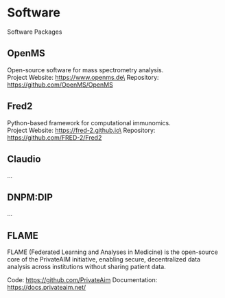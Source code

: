 # Software
Software Packages

## OpenMS
Open-source software for mass spectrometry analysis.\
Project Website: https://www.openms.de\
Repository: https://github.com/OpenMS/OpenMS

## Fred2
Python-based framework for computational immunomics.\
Project Website: https://fred-2.github.io\
Repository: https://github.com/FRED-2/Fred2

## Claudio
...

## DNPM:DIP
...

## FLAME
FLAME (Federated Learning and Analyses in Medicine) is the open-source core of the PrivateAIM initiative, enabling secure, decentralized data analysis across institutions without sharing patient data.

Code: https://github.com/PrivateAim 
Documentation: https://docs.privateaim.net/

